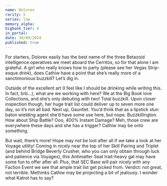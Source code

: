 ```yaml
---
name: Dolorex
rarity: 5
series: low
memory_alpha:
bigbook_tier: 4
in_portal:
date: 30/09/2024
published: true
---
```


For starters, Dolorex easily has the best name of the three Betazoid intelligence operatives we meet aboard the Cerritos, so for that alone I am grateful. A girl who really knows how to party (please see her Vegas Strip-esque drink), does Cathiw have a point that she’s really more of a sanctimonious buzzkill? Let’s dig in.

Outside of the excellent art (I feel like I should be drinking while writing this. In fact, brb…), what are we working with here? We at the Big Book love Collections, and she’s only debuting with two! Total buzzkill. Upon closer inspection though, her huge trait list could deliver up to seven more one day, so it’s not all bad. Next up, Gauntlet. You’d think that as a lipstick stun baton wielding agent she’d have some use here, but nope. Buzzkillington. How about Ship Battle? Ooo, 400% Instant Damage? Meh, those crew are everywhere these days and she has a trigger? Cathiw may be onto something.

But wait, there’s more! Hope may not be lost after all if we take a look at her Voyage utility! Coming in nicely near the top of her Skill Pairing and Triplet (and behind Bridge Beverly Crusher, who you can only obtain through luck and patience via Voyages), this Antimatter Seat trait-heavy gal may have some fun to offer after all. Plus, that SEC Base will pair nicely with any Faction Event we see that ample trait list get picked from. Verdict: not great, not terrible. Methinks Cathiw may be projecting a bit of jealousy. I wonder what Katrot has to say?
